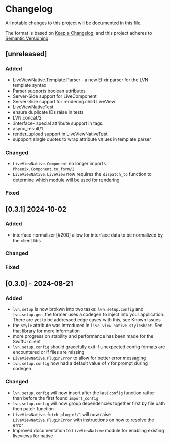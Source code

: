 # Changelog

All notable changes to this project will be documented in this file.

The format is based on [Keep a Changelog](https://keepachangelog.com/en/1.1.0/),
and this project adheres to [Semantic Versioning](https://semver.org/spec/v2.0.0.html).

## [unreleased]

### Added

- LiveViewNative.Template.Parser - a new Elixir parser for the LVN template syntax
- Parser supports boolean attributes
- Server-Side support for LiveComponent
- Server-Side support for rendering child LiveView
- LiveViewNativeTest
- ensure duplicate IDs raise in tests
- LVN.concat/2
- :interface- special attribute support in tags
- async_result/1
- render_upload support in LiveViewNativeTest
- suppport single quotes to wrap attribute values in template parser

### Changed

- `LiveViewNative.Component` no longer imports `Phoenix.Component.to_form/2`
- `LiveViewNative.LiveView` now requires the `dispatch_to` function to determine which module will be used for rendering

### Fixed

## [0.3.1] 2024-10-02

### Added

* interface normalizer [#200] allow for interface data to be normalized by the client libs

### Changed

### Fixed

## [0.3.0] - 2024-08-21

### Added

- `lvn.setup` is now brokwn into two tasks: `lvn.setup.config` and `lvn.setup.gen`, the former uses
a codegen to inject into your application. There are yet to be addressed edge cases with this, see Known Issues
- the `style` attribute was introduced in `live_view_native_stylesheet`. See that library for more information
- more progress on stability and performance has been made for the SwiftUI client
- `lvn.setup.config` should gracefully exit if unexpected config formats are encountered or if files are missing
- `LiveViewNative.PluginError` to allow for better error messaging
- `lvn.setup.config` now had a default value of `Y` for prompt during codegen

### Changed

- `lvn.setup.config` will now insert after the last `config` function rather than before the first found `import_config`
- `lvn.setup.config` will now group dependencies together first by file path then patch function
- `LiveViewNative.fetch_plugin!/1` will now raise `LiveViewNative.PluginError` with instructions on how to resolve the error
- Improved documentation to `LiveViewNative` module for enabling existing liveviews for native
